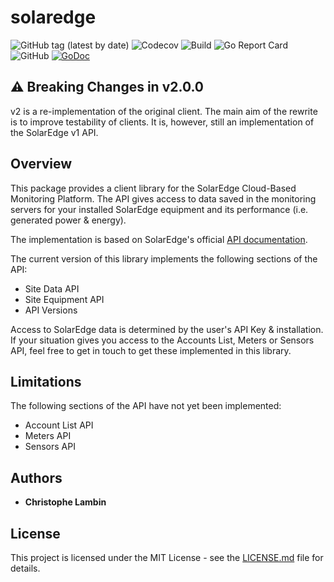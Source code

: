 # solaredge
![GitHub tag (latest by date)](https://img.shields.io/github/v/tag/clambin/solaredge?color=green&label=Release&style=plastic)
![Codecov](https://img.shields.io/codecov/c/gh/clambin/solaredge?style=plastic)
![Build](https://github.com/clambin/solaredge/workflows/Test/badge.svg)
![Go Report Card](https://goreportcard.com/badge/github.com/clambin/solaredge)
![GitHub](https://img.shields.io/github/license/clambin/solaredge?style=plastic)
[![GoDoc](https://pkg.go.dev/badge/github.com/clambin/solaredge?utm_source=godoc)](http://pkg.go.dev/github.com/clambin/solaredge/v2)

## ⚠️ Breaking Changes in v2.0.0
v2 is a re-implementation of the original client. The main aim of the rewrite is to improve testability of clients.
It is, however, still an implementation of the SolarEdge v1 API.

## Overview
This package provides a client library for the SolarEdge Cloud-Based Monitoring Platform. The API gives access
to data saved in the monitoring servers for your installed SolarEdge equipment and its performance (i.e. generated power & energy).

The implementation is based on SolarEdge's official [API documentation].

The current version of this library implements the following sections of the API:

- Site Data API
- Site Equipment API
- API Versions

Access to SolarEdge data is determined by the user's API Key & installation. If your situation gives you access
to the Accounts List, Meters or Sensors API, feel free to get in touch to get these implemented in this library.

[API documentation]: https://knowledge-center.solaredge.com/sites/kc/files/se_monitoring_api.pdf

## Limitations

The following sections of the API have not yet been implemented:

- Account List API
- Meters API
- Sensors API

## Authors

* **Christophe Lambin**

## License

This project is licensed under the MIT License - see the [LICENSE.md](LICENSE.md) file for details.
